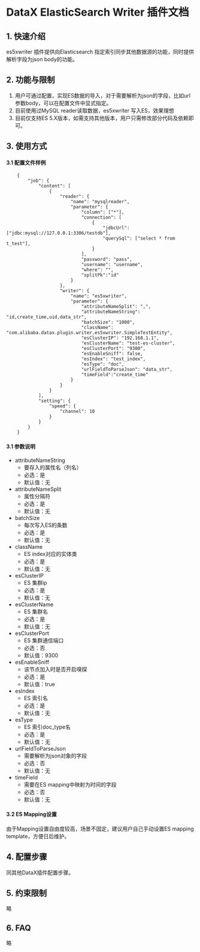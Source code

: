 # DataX ElasticSearch Writer 插件文档

## 1. 快速介绍
es5xwriter 插件提供向Elasticsearch 指定索引同步其他数据源的功能，同时提供解析字段为json body的功能。

## 2. 功能与限制
1. 用户可通过配置，实现ES数据的导入，对于需要解析为json的字段，比如url参数body，可以在配置文件中显式指定。
2. 目前使用过MySQL reader读取数据，es5xwriter 写入ES，效果理想
3. 目前仅支持ES 5.X版本，如需支持其他版本，用户只需修改部分代码及依赖即可。

## 3. 使用方式
#### 3.1 配置文件样例
```$json
    {
        "job": {
            "content": [
                {
                    "reader": {
                        "name": "mysqlreader",
                        "parameter": {
                            "column": ["*"],
                            "connection": [
                                {
                                    "jdbcUrl": ["jdbc:mysql://127.0.0.1:3306/testdb"],
    				                "querySql": ["select * from t_test"],
                                }
                            ],
    			            "password": "pass",
                            "username": "username",
                            "where": "",
    			            "splitPk":"id"
                        }
                    },
                    "writer": {
                        "name": "es5xwriter",
                        "parameter": {
                            "attributeNameSplit": ",",
    			            "attributeNameString": "id,create_time,uid,data_str",
                            "batchSize": "1000",
                            "className": "com.alibaba.datax.plugin.writer.es5xwriter.SimpleTestEntity",
                            "esClusterIP": "192.168.1.1",
                            "esClusterName": "test-es-cluster",
    			            "esClusterPort": "9300",
    			            "esEnableSniff": false,
                            "esIndex": "test_index",
                            "esType": "doc",
    			            "urlFieldToParseJson": "data_str",
    			            "timeField":"create_time"
                        }
                    }
                }
            ],
            "setting": {
                "speed": {
                    "channel": 10
                }
            }
        }
    }

```
#### 3.1 参数说明
* attributeNameString    
    * 要存入的属性名（列名）
    * 必选：是 
    * 默认值：无 
* attributeNameSplit
    * 属性分隔符
    * 必选：是 
    * 默认值：无 
* batchSize
    * 每次写入ES的条数
    * 必选：是 
    * 默认值：无 
* className
    * ES index对应的实体类
    * 必选：是 
    * 默认值：无 
* esClusterIP
    * ES 集群ip
    * 必选：是 
    * 默认值：无 
* esClusterName
    * ES 集群名
    * 必选：是 
    * 默认值：无 
* esClusterPort
    * ES 集群通信端口
    * 必选：否 
    * 默认值：9300
* esEnableSniff
    * 该节点加入时是否开启嗅探
    * 必选：是 
    * 默认值：true 
* esIndex
    * ES 索引名
    * 必选：是 
    * 默认值：无 
* esType
    * ES 索引doc_type名
    * 必选：是 
    * 默认值：无 
* urlFieldToParseJson
    * 需要解析为json对象的字段
    * 必选：否
    * 默认值：无 
* timeField
    * 需要在ES mapping中映射为时间的字段
    * 必选：否
    * 默认值：无 
    
    
#### 3.2 ES Mapping设置
由于Mapping设置自由度较高，场景不固定，建议用户自己手动设置ES mapping template，方便日后维护。

## 4. 配置步骤
同其他DataX插件配置步骤。

## 5. 约束限制
略

## 6. FAQ
略